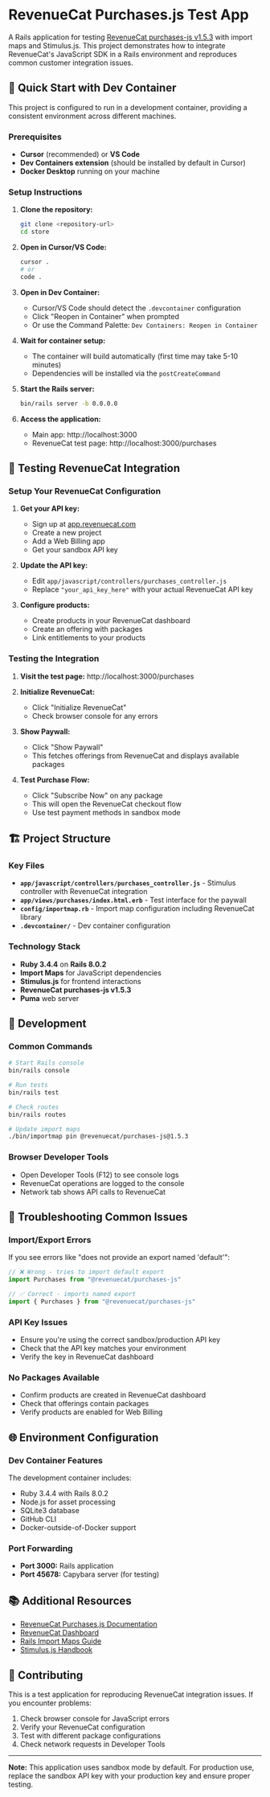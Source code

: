 # RevenueCat Purchases.js Test App

A Rails application for testing [RevenueCat purchases-js v1.5.3](https://revenuecat.github.io/purchases-js-docs/1.5.3/) with import maps and Stimulus.js. This project demonstrates how to integrate RevenueCat's JavaScript SDK in a Rails environment and reproduces common customer integration issues.

## 🚀 Quick Start with Dev Container

This project is configured to run in a development container, providing a consistent environment across different machines.

### Prerequisites

- **Cursor** (recommended) or **VS Code**
- **Dev Containers extension** (should be installed by default in Cursor)
- **Docker Desktop** running on your machine

### Setup Instructions

1. **Clone the repository:**
   ```bash
   git clone <repository-url>
   cd store
   ```

2. **Open in Cursor/VS Code:**
   ```bash
   cursor .
   # or
   code .
   ```

3. **Open in Dev Container:**
   - Cursor/VS Code should detect the `.devcontainer` configuration
   - Click "Reopen in Container" when prompted
   - Or use the Command Palette: `Dev Containers: Reopen in Container`

4. **Wait for container setup:**
   - The container will build automatically (first time may take 5-10 minutes)
   - Dependencies will be installed via the `postCreateCommand`

5. **Start the Rails server:**
   ```bash
   bin/rails server -b 0.0.0.0
   ```

6. **Access the application:**
   - Main app: http://localhost:3000
   - RevenueCat test page: http://localhost:3000/purchases

## 🧪 Testing RevenueCat Integration

### Setup Your RevenueCat Configuration

1. **Get your API key:**
   - Sign up at [app.revenuecat.com](https://app.revenuecat.com)
   - Create a new project
   - Add a Web Billing app
   - Get your sandbox API key

2. **Update the API key:**
   - Edit `app/javascript/controllers/purchases_controller.js`
   - Replace `"your_api_key_here"` with your actual RevenueCat API key

3. **Configure products:**
   - Create products in your RevenueCat dashboard
   - Create an offering with packages
   - Link entitlements to your products

### Testing the Integration

1. **Visit the test page:** http://localhost:3000/purchases

2. **Initialize RevenueCat:**
   - Click "Initialize RevenueCat"
   - Check browser console for any errors

3. **Show Paywall:**
   - Click "Show Paywall"
   - This fetches offerings from RevenueCat and displays available packages

4. **Test Purchase Flow:**
   - Click "Subscribe Now" on any package
   - This will open the RevenueCat checkout flow
   - Use test payment methods in sandbox mode

## 🏗️ Project Structure

### Key Files

- **`app/javascript/controllers/purchases_controller.js`** - Stimulus controller with RevenueCat integration
- **`app/views/purchases/index.html.erb`** - Test interface for the paywall
- **`config/importmap.rb`** - Import map configuration including RevenueCat library
- **`.devcontainer/`** - Dev container configuration

### Technology Stack

- **Ruby 3.4.4** on **Rails 8.0.2**
- **Import Maps** for JavaScript dependencies
- **Stimulus.js** for frontend interactions
- **RevenueCat purchases-js v1.5.3**
- **Puma** web server

## 🔧 Development

### Common Commands

```bash
# Start Rails console
bin/rails console

# Run tests
bin/rails test

# Check routes
bin/rails routes

# Update import maps
./bin/importmap pin @revenuecat/purchases-js@1.5.3
```

### Browser Developer Tools

- Open Developer Tools (F12) to see console logs
- RevenueCat operations are logged to the console
- Network tab shows API calls to RevenueCat

## 🐛 Troubleshooting Common Issues

### Import/Export Errors

If you see errors like "does not provide an export named 'default'":

```javascript
// ❌ Wrong - tries to import default export
import Purchases from "@revenuecat/purchases-js"

// ✅ Correct - imports named export
import { Purchases } from "@revenuecat/purchases-js"
```

### API Key Issues

- Ensure you're using the correct sandbox/production API key
- Check that the API key matches your environment
- Verify the key in RevenueCat dashboard

### No Packages Available

- Confirm products are created in RevenueCat dashboard
- Check that offerings contain packages
- Verify products are enabled for Web Billing

## 🌐 Environment Configuration

### Dev Container Features

The development container includes:

- Ruby 3.4.4 with Rails 8.0.2
- Node.js for asset processing
- SQLite3 database
- GitHub CLI
- Docker-outside-of-Docker support

### Port Forwarding

- **Port 3000:** Rails application
- **Port 45678:** Capybara server (for testing)

## 📚 Additional Resources

- [RevenueCat Purchases.js Documentation](https://revenuecat.github.io/purchases-js-docs/1.5.3/)
- [RevenueCat Dashboard](https://app.revenuecat.com)
- [Rails Import Maps Guide](https://github.com/rails/importmap-rails)
- [Stimulus.js Handbook](https://stimulus.hotwired.dev/)

## 🤝 Contributing

This is a test application for reproducing RevenueCat integration issues. If you encounter problems:

1. Check browser console for JavaScript errors
2. Verify your RevenueCat configuration
3. Test with different package configurations
4. Check network requests in Developer Tools

---

**Note:** This application uses sandbox mode by default. For production use, replace the sandbox API key with your production key and ensure proper testing.
